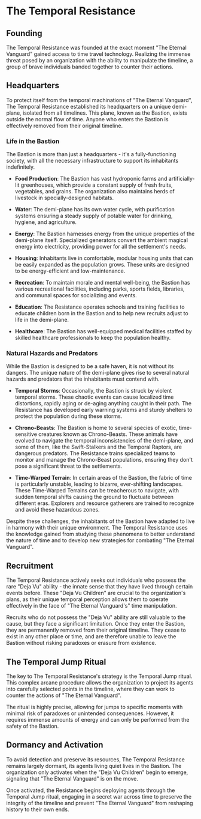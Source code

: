 # The Temporal Resistance

## Founding
The Temporal Resistance was founded at the exact moment "The Eternal Vanguard" gained access to time travel technology. Realizing the immense threat posed by an organization with the ability to manipulate the timeline, a group of brave individuals banded together to counter their actions.

## Headquarters
To protect itself from the temporal machinations of "The Eternal Vanguard", The Temporal Resistance established its headquarters on a unique demi-plane, isolated from all timelines. This plane, known as the Bastion, exists outside the normal flow of time. Anyone who enters the Bastion is effectively removed from their original timeline.

### Life in the Bastion
The Bastion is more than just a headquarters - it's a fully-functioning society, with all the necessary infrastructure to support its inhabitants indefinitely. 

- **Food Production**: The Bastion has vast hydroponic farms and artificially-lit greenhouses, which provide a constant supply of fresh fruits, vegetables, and grains. The organization also maintains herds of livestock in specially-designed habitats.

- **Water**: The demi-plane has its own water cycle, with purification systems ensuring a steady supply of potable water for drinking, hygiene, and agriculture.

- **Energy**: The Bastion harnesses energy from the unique properties of the demi-plane itself. Specialized generators convert the ambient magical energy into electricity, providing power for all the settlement's needs.

- **Housing**: Inhabitants live in comfortable, modular housing units that can be easily expanded as the population grows. These units are designed to be energy-efficient and low-maintenance.

- **Recreation**: To maintain morale and mental well-being, the Bastion has various recreational facilities, including parks, sports fields, libraries, and communal spaces for socializing and events.

- **Education**: The Resistance operates schools and training facilities to educate children born in the Bastion and to help new recruits adjust to life in the demi-plane.

- **Healthcare**: The Bastion has well-equipped medical facilities staffed by skilled healthcare professionals to keep the population healthy.

### Natural Hazards and Predators
While the Bastion is designed to be a safe haven, it is not without its dangers. The unique nature of the demi-plane gives rise to several natural hazards and predators that the inhabitants must contend with.

- **Temporal Storms**: Occasionally, the Bastion is struck by violent temporal storms. These chaotic events can cause localized time distortions, rapidly aging or de-aging anything caught in their path. The Resistance has developed early warning systems and sturdy shelters to protect the population during these storms.

- **Chrono-Beasts**: The Bastion is home to several species of exotic, time-sensitive creatures known as Chrono-Beasts. These animals have evolved to navigate the temporal inconsistencies of the demi-plane, and some of them, like the Swift-Stalkers and the Temporal Raptors, are dangerous predators. The Resistance trains specialized teams to monitor and manage the Chrono-Beast populations, ensuring they don't pose a significant threat to the settlements.

- **Time-Warped Terrain**: In certain areas of the Bastion, the fabric of time is particularly unstable, leading to bizarre, ever-shifting landscapes. These Time-Warped Terrains can be treacherous to navigate, with sudden temporal shifts causing the ground to fluctuate between different eras. Explorers and resource gatherers are trained to recognize and avoid these hazardous zones.

Despite these challenges, the inhabitants of the Bastion have adapted to live in harmony with their unique environment. The Temporal Resistance uses the knowledge gained from studying these phenomena to better understand the nature of time and to develop new strategies for combating "The Eternal Vanguard".

## Recruitment
The Temporal Resistance actively seeks out individuals who possess the rare "Deja Vu" ability - the innate sense that they have lived through certain events before. These "Deja Vu Children" are crucial to the organization's plans, as their unique temporal perception allows them to operate effectively in the face of "The Eternal Vanguard's" time manipulation.

Recruits who do not possess the "Deja Vu" ability are still valuable to the cause, but they face a significant limitation. Once they enter the Bastion, they are permanently removed from their original timeline. They cease to exist in any other place or time, and are therefore unable to leave the Bastion without risking paradoxes or erasure from existence.

## The Temporal Jump Ritual
The key to The Temporal Resistance's strategy is the Temporal Jump ritual. This complex arcane procedure allows the organization to project its agents into carefully selected points in the timeline, where they can work to counter the actions of "The Eternal Vanguard".

The ritual is highly precise, allowing for jumps to specific moments with minimal risk of paradoxes or unintended consequences. However, it requires immense amounts of energy and can only be performed from the safety of the Bastion.

## Dormancy and Activation
To avoid detection and preserve its resources, The Temporal Resistance remains largely dormant, its agents living quiet lives in the Bastion. The organization only activates when the "Deja Vu Children" begin to emerge, signaling that "The Eternal Vanguard" is on the move.

Once activated, the Resistance begins deploying agents through the Temporal Jump ritual, engaging in a secret war across time to preserve the integrity of the timeline and prevent "The Eternal Vanguard" from reshaping history to their own ends.